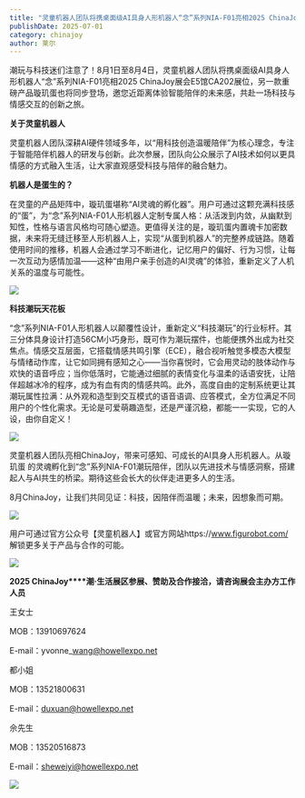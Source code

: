```yaml
---
title: "灵童机器人团队将携桌面级AI具身人形机器人“念”系列NIA-F01亮相2025 ChinaJoy展会E5馆CA202展位"
publishDate: 2025-07-01
category: chinajoy
author: 莱尔
---
```


潮玩与科技迷们注意了！8月1日至8月4日，灵童机器人团队将携桌面级AI具身人形机器人“念”系列NIA-F01亮相2025 ChinaJoy展会E5馆CA202展位，另一款重磅产品璇玑蛋也将同步登场，邀您近距离体验智能陪伴的未来感，共赴一场科技与情感交互的创新之旅。

**关于灵童机器人**

灵童机器人团队深耕AI硬件领域多年，以“用科技创造温暖陪伴”为核心理念，专注于智能陪伴机器人的研发与创新。此次参展，团队向公众展示了AI技术如何以更具情感的方式融入生活，让大家直观感受科技与陪伴的融合魅力。

**机器人是蛋生的？**

在灵童的产品矩阵中，璇玑蛋堪称“AI灵魂的孵化器”。用户可通过这颗充满科技感的“蛋”，为“念”系列NIA-F01人形机器人定制专属人格：从活泼到内敛，从幽默到知性，性格与语言风格均可随心塑造。更值得关注的是，璇玑蛋内置魂卡加密数据，未来将无缝迁移至人形机器人上，实现“从蛋到机器人”的完整养成链路。随着使用时间的推移，机器人会通过学习不断进化，记忆用户的偏好、行为习惯，让每一次互动为感情加温——这种“由用户亲手创造的AI灵魂”的体验，重新定义了人机关系的温度与可能性。 

![](https://ec-net-1251389766.cos.ap-shanghai.myqcloud.com/wp-content/uploads/2025/07/20250701230846936.png)

**科技潮玩天花板** 

“念”系列NIA-F01人形机器人以颠覆性设计，重新定义“科技潮玩”的行业标杆。其三分体具身设计打造56CM小巧身形，既可作为潮玩摆件，也能便携外出成为社交焦点。情感交互层面，它搭载情感共鸣引擎（ECE），融合视听触觉多模态大模型与情绪动作库，让它如同拥有感知之心——当你喜悦时，它会用灵动的肢体动作与欢快的语音呼应；当你低落时，它能通过细腻的表情变化与温柔的话语安抚，让陪伴超越冰冷的程序，成为有血有肉的情感共鸣。此外，高度自由的定制系统更让其潮玩属性拉满：从外观和造型到交互模式的语音语调、应答模式，全方位满足不同用户的个性化需求。无论是可爱萌趣造型，还是严谨沉稳，都能一一实现，它的人设，由你自定义！

![](https://ec-net-1251389766.cos.ap-shanghai.myqcloud.com/wp-content/uploads/2025/07/20250701230850201.png)

灵童机器人团队亮相ChinaJoy，带来可感知、可成长的AI具身人形机器人。从璇玑蛋 的灵魂孵化到“念”系列NIA-F01潮玩陪伴，团队以先进技术与情感洞察，搭建起人与AI共生的桥梁。期待这些会长大的伙伴走进更多人的生活。

8月ChinaJoy，让我们共同见证：科技，因陪伴而温暖；未来，因想象而可期。

![](https://ec-net-1251389766.cos.ap-shanghai.myqcloud.com/wp-content/uploads/2025/07/20250701230854386.png)

用户可通过官方公众号【灵童机器人】或官方网站https://www.figurobot.com/ 解锁更多关于产品与合作的可能。

![](https://ec-net-1251389766.cos.ap-shanghai.myqcloud.com/wp-content/uploads/2025/07/20250701230857934.png)

**2025 ChinaJoy****潮·生活展区参展、赞助及合作接洽，请咨询展会主办方工作人员**

王女士

MOB：13910697624

E-mail：yvonne\_wang@howellexpo.net

都小姐

MOB：13521800631

E-mail：duxuan@howellexpo.net

佘先生

MOB：13520516873

E-mail：sheweiyi@howellexpo.net

![](https://ec-net-1251389766.cos.ap-shanghai.myqcloud.com/wp-content/uploads/2025/07/20250701230859181.png)
